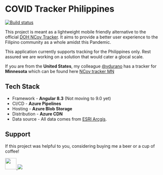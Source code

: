 # COVID Tracker Philippines

[![Build status](https://dev.azure.com/clarinojd/Covid-19%20Tracker/_apis/build/status/COVID%20Tracker%20PROD)](https://dev.azure.com/clarinojd/Covid-19%20Tracker/_build/latest?definitionId=7)


This project is meant as a lightweight mobile friendly alternative to the official [DOH NCov Tracker](https://ncovtracker.doh.gov.ph/). It aims to provide a better user experience to the Filipino community as a whole amidst this Pandemic.

This application currently supports tracking for the Philippines only. Rest assured we are working on a solution that would cater a glocal scale.

If you are from the **United States**, my colleague [@vdurano](https://github.com/proudmonkey) has a tracker for **Minnesota** which can be found here [NCov tracker MN]( http://trackncov.vmsdurano.com/)

## Tech Stack

- Framework - **Angular 8.3** (Not moving to 9.0 yet)
- CI/CD - **Azure Pipelines**
- Hosting - **Azure Blob Storage**
- Distribution - **Azure CDN**
- Data source - All data comes from [ESRI Arcgis](https://www.esri.com/en-us/home).


## Support

If this project was helpful to you, considering buying me a beer or a cup of coffee! 

<div class="donate">
<a href="https://www.paypal.me/judedaryl">
    <img src="https://proudmonkeystorage.blob.core.windows.net/cdn/common/donate_paypal.svg" height="37">
</a>
<a href="https://www.buymeacoffee.com/exkpSj2">
    <img src="https://proudmonkeystorage.blob.core.windows.net/cdn/common/donate_coffee.png"></a>
</div>
